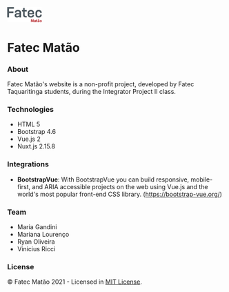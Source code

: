 <img src="./static/logos/fatec-logo.svg" alt="Logo Fatec Matão" title="Logo Fatec Matão" width="80">

# Fatec Matão

### About
Fatec Matão's website is a non-profit project, developed by Fatec Taquaritinga students, during the Integrator Project II class.

### Technologies
- HTML 5
- Bootstrap 4.6
- Vue.js 2
- Nuxt.js 2.15.8

### Integrations
- **BootstrapVue**: With BootstrapVue you can build responsive, mobile-first, and ARIA accessible projects on the web using Vue.js and the world's most popular front-end CSS library. (https://bootstrap-vue.org/)

### Team
- Maria Gandini
- Mariana Lourenço
- Ryan Oliveira
- Vinicius Ricci

### License
© Fatec Matão 2021 - Licensed in [MIT License](https://github.com/RyanMatheuZ/petit-glace/blob/main/LICENSE).
